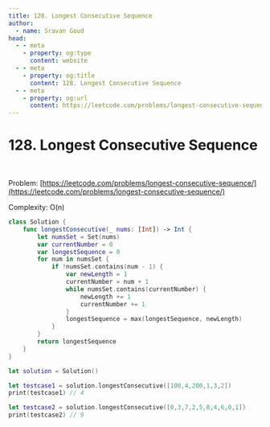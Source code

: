 ```yaml
---
title: 128. Longest Consecutive Sequence
author:
  - name: Sravan Goud
head:
  - - meta
    - property: og:type
      content: website
  - - meta
    - property: og:title
      content: 128. Longest Consecutive Sequence
  - - meta
    - property: og:url
      content: https://leetcode.com/problems/longest-consecutive-sequence/
---
```


# 128. Longest Consecutive Sequence

<br/>

Problem: [https://leetcode.com/problems/longest-consecutive-sequence/](https://leetcode.com/problems/longest-consecutive-sequence/)

Complexity: O(n)

```swift
class Solution {
    func longestConsecutive(_ nums: [Int]) -> Int {
        let numsSet = Set(nums)
        var currentNumber = 0
        var longestSequence = 0
        for num in numsSet {
            if !numsSet.contains(num - 1) {
                var newLength = 1
                currentNumber = num + 1
                while numsSet.contains(currentNumber) {
                    newLength += 1
                    currentNumber += 1
                }
                longestSequence = max(longestSequence, newLength)
            }
        }
        return longestSequence
    }
}

let solution = Solution()

let testcase1 = solution.longestConsecutive([100,4,200,1,3,2])
print(testcase1) // 4

let testcase2 = solution.longestConsecutive([0,3,7,2,5,8,4,6,0,1])
print(testcase2) // 9
```